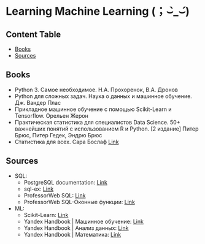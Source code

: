 # Learning Machine Learning (；⌣̀_⌣́)

## Content Table
- [Books](#books)
- [Sources](#sources)


## Books
* Python 3. Самое необходимое. Н.А. Прохоренок, В.А. Дронов
* Python для сложных задач. Наука о данных и машинное обучение. Дж. Вандер Плас
* Прикладное машинное обучение с помощью Scikit-Learn и Tensorflow. Орельен Жерон
* Практическая статистика для специалистов Data Science. 50+ важнейших понятий с использованием R и Python. [2 издание] Питер Брюс, Питер Гедек, Эндрю Брюс
* Статистика для всех. Сара Бослаф [Link](https://viewer.rusneb.ru/ru/000199_000009_008642772?page=1&rotate=0&theme=white)


## Sources
* SQL:
    * PostgreSQL documentation: [Link](https://postgrespro.ru/docs/postgresql/9.5/)
    * sql-ex: [Link](https://sql-ex.ru/exercises/index.php?act=learn&LN=1)
    * ProfessorWeb SQL: [Link](https://professorweb.ru/my/sql-server/2012/level1/)
    * ProfessorWeb SQL-Оконные функции: [Link](https://professorweb.ru/my/sql-server/window-functions/level1/)
* ML:
    * Scikit-Learn: [Link](https://scikit-learn.ru/stable/index.html)
    * Yandex Handbook | Машинное обучение: [Link](https://education.yandex.ru/handbook/ml)
    * Yandex Handbook | Анализ данных: [Link](https://education.yandex.ru/handbook/data-analysis)
    * Yandex Handbook | Математика: [Link](https://education.yandex.ru/handbook/math)
